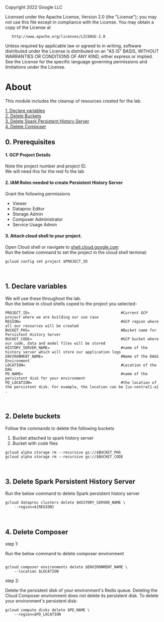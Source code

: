<!---->
  Copyright 2022 Google LLC
 
  Licensed under the Apache License, Version 2.0 (the "License");
  you may not use this file except in compliance with the License.
  You may obtain a copy of the License at
 
       http://www.apache.org/licenses/LICENSE-2.0
 
  Unless required by applicable law or agreed to in writing, software
  distributed under the License is distributed on an "AS IS" BASIS,
  WITHOUT WARRANTIES OR CONDITIONS OF ANY KIND, either express or implied.
  See the License for the specific language governing permissions and
  limitations under the License.
 <!---->

# About

This module includes the cleanup of resources created for the lab.

[1. Declare variables](06-cleanup.md#1-declare-variables)<br>
[2. Delete Buckets](06-cleanup.md#2-delete-buckets)<br>
[3. Delete Spark Persistent History Server](06-cleanup.md#3-delete-spark-persistent-history-server)<br>
[4. Delete Composer](06-cleanup.md#4-delete-composer)
                                   
## 0. Prerequisites 

#### 1. GCP Project Details
Note the project number and project ID. <br>
We will need this for the rest fo the lab

#### 2. IAM Roles needed to create Persistent History Server
Grant the following permissions
- Viewer
- Dataproc Editor
- Storage Admin
- Composer Administrator
- Service Usage Admin
                                

#### 3. Attach cloud shell to your project.
Open Cloud shell or navigate to [shell.cloud.google.com](https://shell.cloud.google.com) <br>
Run the below command to set the project in the cloud shell terminal:
```
gcloud config set project $PROJECT_ID

```

<br>

## 1. Declare variables 

We will use these throughout the lab. <br>
Run the below in cloud shells coped to the project you selected-

```
PROJECT_ID=                                         #Current GCP project where we are building our use case
REGION=                                             #GCP region where all our resources will be created
BUCKET_PHS=                                         #Bucket name for Persistent History Server
BUCKET_CODE=                                        #GCP bucket where our code, data and model files will be stored
HISTORY_SERVER_NAME=                                #name of the history server which will store our application logs
ENVIRONMENT_NAME=                                   #Name of the DAGS Environment
LOCATION=                                           #Location of the DAG
PD_NAME= 											#name of the persistent disk for your environment
PD_LOCATION= 										#the location of the persistent disk. For example, the location can be [us-central1-a] .

```
<br>

## 2. Delete buckets

Follow the commands to delete the following buckets 
1. Bucket attached to spark history server
2. Bucket with code files

```
gcloud alpha storage rm --recursive gs://$BUCKET_PHS
gcloud alpha storage rm --recursive gs://$BUCKET_CODE
```

<br>

## 3. Delete Spark Persistent History Server

Run the below command to delete Spark persistent history server

```
gcloud dataproc clusters delete $HISTORY_SERVER_NAME \
	--region=${REGION} 
```

<br>

## 4. Delete Composer

step 1:

Run the below command to delete composer environment
```

gcloud composer environments delete $ENVIRONMENT_NAME \   
	--location $LOCATION
```

step 2:

Delete the persistent disk of your environment's Redis queue. Deleting the Cloud Composer environment does not delete its persistent disk.
To delete your environment's persistent disk:
```
gcloud compute disks delete $PD_NAME \ 
	--region=$PD_LOCATION
```	
	
